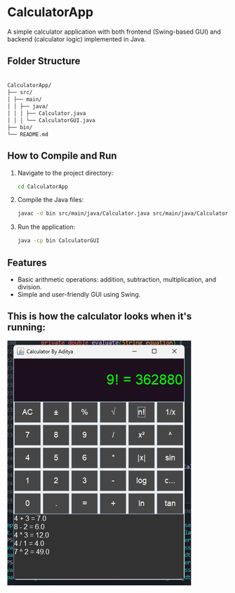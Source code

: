 # CalculatorApp

A simple calculator application with both frontend (Swing-based GUI) and backend (calculator logic) implemented in Java.

## Folder Structure

```

CalculatorApp/
├── src/
│ ├── main/
│ │ ├── java/
│ │ │ ├── Calculator.java
│ │ │ └── CalculatorGUI.java
├── bin/
└── README.md
```

## How to Compile and Run

1. Navigate to the project directory:
   ```sh
   cd CalculatorApp
   ```

2. Compile the Java files:
   ```sh
   javac -d bin src/main/java/Calculator.java src/main/java/CalculatorGUI.java
   ```

3. Run the application:
   ```sh
   java -cp bin CalculatorGUI
   ```

## Features

- Basic arithmetic operations: addition, subtraction, multiplication, and division.
- Simple and user-friendly GUI using Swing.

## This is how the calculator looks when it's running:

![Example Image](https://github.com/AdityaRaj81/CalculatorApp/blob/main/Screenshot.png)


